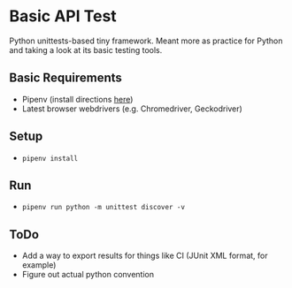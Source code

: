# Basic API Test
Python unittests-based tiny framework. Meant more as practice for Python and taking a look at its basic testing tools.

## Basic Requirements
- Pipenv (install directions [here](https://pipenv.readthedocs.io/en/latest/#install-pipenv-today))
- Latest browser webdrivers (e.g. Chromedriver, Geckodriver)


## Setup
- `pipenv install`

## Run
- `pipenv run python -m unittest discover -v`

## ToDo
- Add a way to export results for things like CI (JUnit XML format, for example)
- Figure out actual python convention
